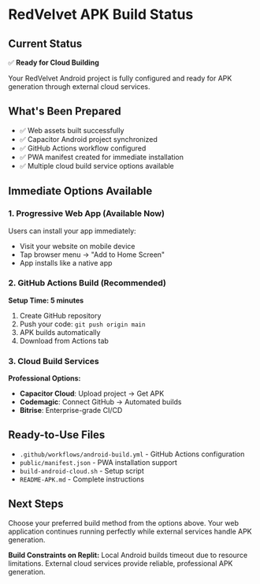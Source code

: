 # RedVelvet APK Build Status

## Current Status
✅ **Ready for Cloud Building**

Your RedVelvet Android project is fully configured and ready for APK generation through external cloud services.

## What's Been Prepared
- ✅ Web assets built successfully
- ✅ Capacitor Android project synchronized
- ✅ GitHub Actions workflow configured
- ✅ PWA manifest created for immediate installation
- ✅ Multiple cloud build service options available

## Immediate Options Available

### 1. Progressive Web App (Available Now)
Users can install your app immediately:
- Visit your website on mobile device
- Tap browser menu → "Add to Home Screen"
- App installs like a native app

### 2. GitHub Actions Build (Recommended)
**Setup Time: 5 minutes**
1. Create GitHub repository
2. Push your code: `git push origin main`
3. APK builds automatically
4. Download from Actions tab

### 3. Cloud Build Services
**Professional Options:**
- **Capacitor Cloud**: Upload project → Get APK
- **Codemagic**: Connect GitHub → Automated builds
- **Bitrise**: Enterprise-grade CI/CD

## Ready-to-Use Files
- `.github/workflows/android-build.yml` - GitHub Actions configuration
- `public/manifest.json` - PWA installation support
- `build-android-cloud.sh` - Setup script
- `README-APK.md` - Complete instructions

## Next Steps
Choose your preferred build method from the options above. Your web application continues running perfectly while external services handle APK generation.

**Build Constraints on Replit:** Local Android builds timeout due to resource limitations. External cloud services provide reliable, professional APK generation.